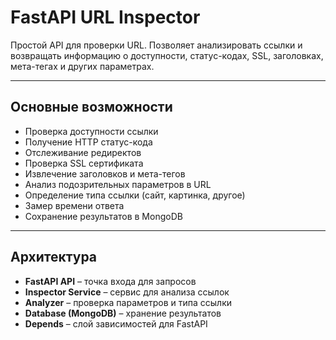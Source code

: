# FastAPI URL Inspector

Простой API для проверки URL. Позволяет анализировать ссылки и возвращать информацию о доступности, статус-кодах, SSL, заголовках, мета-тегах и других параметрах.

---

## Основные возможности

- Проверка доступности ссылки  
- Получение HTTP статус-кода  
- Отслеживание редиректов  
- Проверка SSL сертификата  
- Извлечение заголовков и мета-тегов  
- Анализ подозрительных параметров в URL  
- Определение типа ссылки (сайт, картинка, другое)  
- Замер времени ответа  
- Сохранение результатов в MongoDB  

---

## Архитектура

- **FastAPI API** – точка входа для запросов  
- **Inspector Service** – сервис для анализа ссылок  
- **Analyzer** – проверка параметров и типа ссылки  
- **Database (MongoDB)** – хранение результатов  
- **Depends** – слой зависимостей для FastAPI
